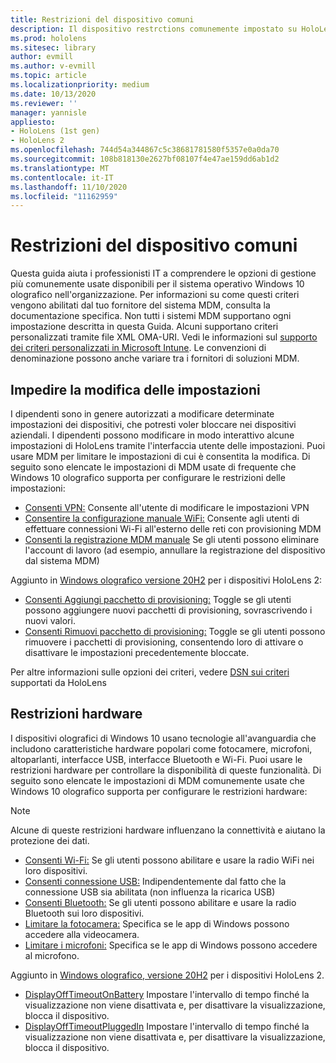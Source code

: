 ```yaml
---
title: Restrizioni del dispositivo comuni
description: Il dispositivo restrctions comunemente impostato su HoloLens.
ms.prod: hololens
ms.sitesec: library
author: evmill
ms.author: v-evmill
ms.topic: article
ms.localizationpriority: medium
ms.date: 10/13/2020
ms.reviewer: ''
manager: yannisle
appliesto:
- HoloLens (1st gen)
- HoloLens 2
ms.openlocfilehash: 744d54a344867c5c38681781580f5357e0a0da70
ms.sourcegitcommit: 108b818130e2627bf08107f4e47ae159dd6ab1d2
ms.translationtype: MT
ms.contentlocale: it-IT
ms.lasthandoff: 11/10/2020
ms.locfileid: "11162959"
---
```

# Restrizioni del dispositivo comuni 

Questa guida aiuta i professionisti IT a comprendere le opzioni di gestione più comunemente usate disponibili per il sistema operativo Windows 10 olografico nell'organizzazione. Per informazioni su come questi criteri vengono abilitati dal tuo fornitore del sistema MDM, consulta la documentazione specifica. Non tutti i sistemi MDM supportano ogni impostazione descritta in questa Guida. Alcuni supportano criteri personalizzati tramite file XML OMA-URI. Vedi le informazioni sul [supporto dei criteri personalizzati in Microsoft Intune](https://docs.microsoft.com/mem/intune/configuration/custom-settings-windows-10). Le convenzioni di denominazione possono anche variare tra i fornitori di soluzioni MDM.

## Impedire la modifica delle impostazioni
I dipendenti sono in genere autorizzati a modificare determinate impostazioni dei dispositivi, che potresti voler bloccare nei dispositivi aziendali. I dipendenti possono modificare in modo interattivo alcune impostazioni di HoloLens tramite l'interfaccia utente delle impostazioni. Puoi usare MDM per limitare le impostazioni di cui è consentita la modifica. Di seguito sono elencate le impostazioni di MDM usate di frequente che Windows 10 olografico supporta per configurare le restrizioni delle impostazioni:
-   [Consenti VPN:](https://docs.microsoft.com/windows/client-management/mdm/policy-csp-settings#settings-allowvpn) Consente all'utente di modificare le impostazioni VPN
-   [Consentire la configurazione manuale WiFi:](https://docs.microsoft.com/windows/client-management/mdm/policy-csp-wifi#wifi-allowmanualwificonfiguration) Consente agli utenti di effettuare connessioni Wi-Fi all'esterno delle reti con provisioning MDM
-   [Consenti la registrazione MDM manuale](https://docs.microsoft.com/windows/client-management/mdm/policy-csp-experience#experience-allowmanualmdmunenrollment) Se gli utenti possono eliminare l'account di lavoro (ad esempio, annullare la registrazione del dispositivo dal sistema MDM)

Aggiunto in [Windows olografico versione 20H2](hololens-release-notes.md#windows-holographic-version-20h2) per i dispositivi HoloLens 2:
- [Consenti Aggiungi pacchetto di provisioning:](https://docs.microsoft.com/windows/client-management/mdm/policy-csp-security#security-allowaddprovisioningpackage) Toggle se gli utenti possono aggiungere nuovi pacchetti di provisioning, sovrascrivendo i nuovi valori.
- [Consenti Rimuovi pacchetto di provisioning:](https://docs.microsoft.com/windows/client-management/mdm/policy-csp-security#security-allowremoveprovisioningpackage) Toggle se gli utenti possono rimuovere i pacchetti di provisioning, consentendo loro di attivare o disattivare le impostazioni precedentemente bloccate.

Per altre informazioni sulle opzioni dei criteri, vedere [DSN sui criteri](https://docs.microsoft.com/windows/client-management/mdm/policy-csps-supported-by-hololens2) supportati da HoloLens

## Restrizioni hardware
I dispositivi olografici di Windows 10 usano tecnologie all'avanguardia che includono caratteristiche hardware popolari come fotocamere, microfoni, altoparlanti, interfacce USB, interfacce Bluetooth e Wi-Fi. Puoi usare le restrizioni hardware per controllare la disponibilità di queste funzionalità.
Di seguito sono elencate le impostazioni di MDM comunemente usate che Windows 10 olografico supporta per configurare le restrizioni hardware:

> [!NOTE]
> Alcune di queste restrizioni hardware influenzano la connettività e aiutano la protezione dei dati.

-   [Consenti Wi-Fi:](https://docs.microsoft.com/windows/client-management/mdm/policy-csp-wifi#wifi-allowwifi) Se gli utenti possono abilitare e usare la radio WiFi nei loro dispositivi.
-   [Consenti connessione USB:](https://docs.microsoft.com/windows/client-management/mdm/policy-csp-connectivity#connectivity-allowusbconnection) Indipendentemente dal fatto che la connessione USB sia abilitata (non influenza la ricarica USB)
-   [Consenti Bluetooth:](https://docs.microsoft.com/windows/client-management/mdm/policy-csp-connectivity#connectivity-allowbluetooth) Se gli utenti possono abilitare e usare la radio Bluetooth sui loro dispositivi.
-   [Limitare la fotocamera:](https://docs.microsoft.com/windows/client-management/mdm/policy-csp-privacy#privacy-letappsaccesscamera) Specifica se le app di Windows possono accedere alla videocamera.
-   [Limitare i microfoni:](https://docs.microsoft.com/windows/client-management/mdm/policy-csp-privacy#privacy-letappsaccessmicrophone) Specifica se le app di Windows possono accedere al microfono.

Aggiunto in [Windows olografico, versione 20H2](hololens-release-notes.md#windows-holographic-version-20h2) per i dispositivi HoloLens 2. 
- [DisplayOffTimeoutOnBattery](https://docs.microsoft.com/windows/client-management/mdm/policy-csp-power#power-displayofftimeoutonbattery) Impostare l'intervallo di tempo finché la visualizzazione non viene disattivata e, per disattivare la visualizzazione, blocca il dispositivo. 
- [DisplayOffTimeoutPluggedIn](https://docs.microsoft.com/windows/client-management/mdm/policy-csp-power#power-displayofftimeoutpluggedin) Impostare l'intervallo di tempo finché la visualizzazione non viene disattivata e, per disattivare la visualizzazione, blocca il dispositivo. 
